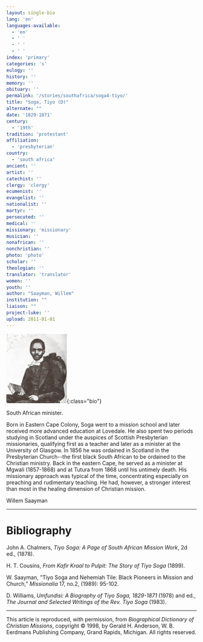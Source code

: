 ```yaml
---
layout: single-bio
lang: 'en'
languages-available:
  - 'en'
  - ' '
  - ' '
  - ' '
index: 'primary'
categories: 's'
eulogy: ''
history: ''
memory: ''
obituary: ''
permalink: '/stories/southafrica/soga4-tiyo/'
title: "Soga, Tiyo (D)"
alternate: ""
date: '1829-1871'
century:
  - '19th'
tradition: 'protestant'
affiliation:
  - 'presbyterian'
country:
  - 'south africa'
ancient: ''
artist: ''
catechist: ''
clergy: 'clergy'
ecumenist: ''
evangelist: ''
nationalist: ''
martyr: ''
persecuted: ''
medical: ''
missionary: 'missionary'
musician: ''
nonafrican: ''
nonchristian: ''
photo: 'photo'
scholar: ''
theologian: ''
translator: 'translator'
women: ''
youth: ''
author: "Saayman, Willem"
institution: ""
liaison: ""
project-luke: ''
upload: 2011-01-01
---
```


![Tiyo Soga](/images/bio-pics/southafrica/soga4-tiyo/soga_tiyo.jpg){:class="bio"}

South African minister.

Born in Eastern Cape Colony, Soga went to a mission school and later received more advanced education at Lovedale. He also spent two periods studying in Scotland under the auspices of Scottish Presbyterian missionaries, qualifying first as a teacher and later as a minister at the University of Glasgow. In 1856 he was ordained in Scotland in the Presbyterian Church--the first black South African to be ordained to the Christian ministry. Back in the eastern Cape, he served as a minister at Mgwali (1857-1868) and at Tutura from 1868 until his untimely death. His missionary approach was typical of the time, concentrating especially on preaching and rudimentary teaching. He had, however, a stronger interest than most in the healing dimension of Christian mission.

Willem Saayman

---

# Bibliography

John A. Chalmers, *Tiyo Soga: A Page of South African Mission Work*, 2d ed., (1878).

H. T. Cousins, *From Kafir Kraal to Pulpit: The Story of Tiyo Soga* (1899).

W. Saayman, "Tiyo Soga and Nehemiah Tile: Black Pioneers in Mission and Church," *Missionalia* 17, no.2, (1989): 95-102.

D. Williams, *Umfundisi: A Biography of Tiyo Soga, 1829-1871* (1978) and ed., *The Journal and Selected Writings of the Rev. Tiyo Soga* (1983).

---

This article is reproduced, with permission, from *Biographical Dictionary of Christian Missions*,   copyright &copy; 1998, by Gerald H. Anderson, W. B. Eerdmans Publishing Company, Grand Rapids, Michigan.  All rights reserved.
